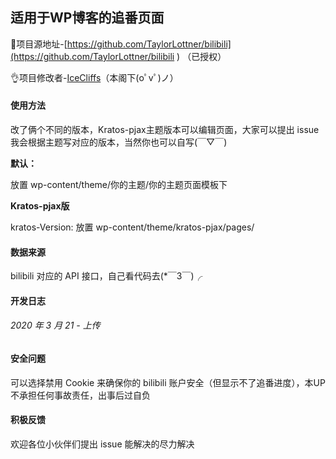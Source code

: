 ## 适用于WP博客的追番页面

💖项目源地址-[https://github.com/TaylorLottner/bilibili](https://github.com/TaylorLottner/bilibili ) （已授权）

👌项目修改者-[IceCliffs](https://www.icecliffs.cn)（本阁下(oﾟvﾟ)ノ）

#### 使用方法

改了俩个不同的版本，Kratos-pjax主题版本可以编辑页面，大家可以提出 issue 我会根据主题写对应的版本，当然你也可以自写(￣▽￣)

**默认：**

放置 wp-content/theme/你的主题/你的主题页面模板下

**Kratos-pjax版**

kratos-Version: 放置 wp-content/theme/kratos-pjax/pages/

#### 数据来源

bilibili 对应的 API 接口，自己看代码去(*￣3￣)╭

#### 开发日志

###### 2020 年 3 月 21 - 上传

#### 安全问题

可以选择禁用 Cookie 来确保你的 bilibili 账户安全（但显示不了追番进度），本UP不承担任何事故责任，出事后过自负

#### 积极反馈

欢迎各位小伙伴们提出 issue 能解决的尽力解决